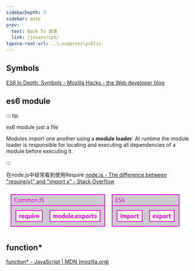 ```yaml
---
sidebarDepth: 3
sidebar: auto
prev:
  text: Back To 目录
  link: /javascript/
typora-root-url: ..\.vuepress\public
---
```




## Symbols

[ES6 In Depth: Symbols - Mozilla Hacks - the Web developer blog](https://hacks.mozilla.org/2015/06/es6-in-depth-symbols/)



## es6 module

::: tip

es6 module just a file

Modules import one another using a **module loader**. At runtime the module loader is responsible for locating and executing all dependencies of a module before executing it. 

:::

在node.js中经常看到使用Require [node.js - The difference between "require(x)" and "import x" - Stack Overflow](https://stackoverflow.com/questions/46677752/the-difference-between-requirex-and-import-x)

![202112202143684](../.vuepress/public/images/javascript/202112202143684.png)

## function*

[function* - JavaScript | MDN (mozilla.org)](https://developer.mozilla.org/en-US/docs/Web/JavaScript/Reference/Statements/function*)

